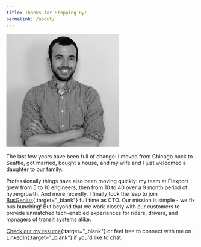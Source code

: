 ```yaml
---
title: Thanks for Stopping By!
permalink: /about/
---
```


<img class="img-circle brian" src="/assets/images/brian.jpg" />

The last few years have been full of change: I moved from Chicago back to Seattle, got married, bought a house, and my wife and I just welcomed a daughter to our family.

Professionally things have also been moving quickly: my team at Flexport grew from 5 to 10 engineers, then from 10 to 40 over a 9 month period of hypergrowth. And more recently, I finally took the leap to join [BusGenius][bg]{:target="_blank"} full time as CTO. Our mission is simple - we fix bus bunching! But beyond that we work closely with our customers to provide unmatched tech-enabled experiences for riders, drivers, and managers of transit systems alike.

[Check out my resume][resume]{:target="_blank"} or feel free to connect with me on [LinkedIn][linkedin]{:target="_blank"} if you'd like to chat.

[bg]: https://busgenius.com/
[linkedin]: https://www.linkedin.com/in/bambielli
[resume]: /assets/pdf/Brian-Ambielli-Resume.pdf